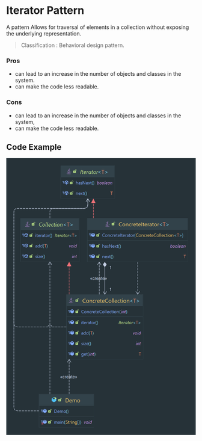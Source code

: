 # Iterator Pattern

A pattern Allows for traversal of elements in a collection without exposing the underlying representation.

> Classification : Behavioral design pattern.

### Pros

* can lead to an increase in the number of objects and classes in the system.
* can make the code less readable.

### Cons

* can lead to an increase in the number of objects and classes in the system,
* can make the code less readable.

## Code Example

![Iterator Pattern](../../../images/iterator.png)